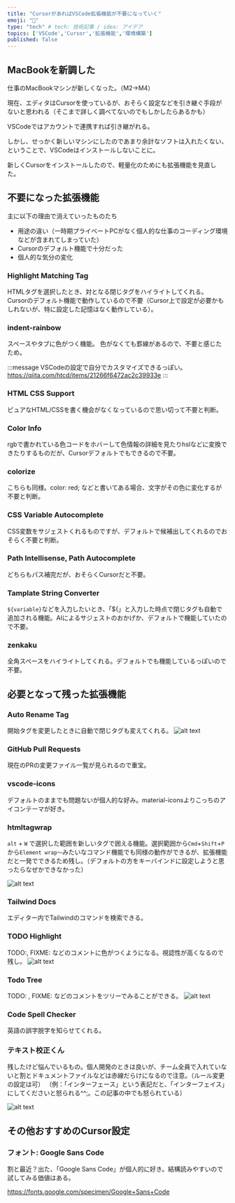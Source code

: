 ```yaml
---
title: "CursorがあればVSCode拡張機能が不要になっていく"
emoji: "🍣"
type: "tech" # tech: 技術記事 / idea: アイデア
topics: ['VSCode','Cursor','拡張機能','環境構築']
published: false
---
```


## MacBookを新調した

仕事のMacBookマシンが新しくなった。（M2→M4）

現在、エディタはCursorを使っているが、おそらく設定などを引き継ぐ手段がないと思われる（そこまで詳しく調べてないのでもしかしたらあるかも）

VSCodeではアカウントで連携すれば引き継がれる。

しかし、せっかく新しいマシンにしたのであまり余計なソフトは入れたくない、ということで、VSCodeはインストールしないことに。

新しくCursorをインストールしたので、軽量化のためにも拡張機能を見直した。

## 不要になった拡張機能

主に以下の理由で消えていったものたち
- 用途の違い（一時期プライベートPCがなく個人的な仕事のコーディング環境などが含まれてしまっていた）
- Cursorのデフォルト機能で十分だった
- 個人的な気分の変化

### Highlight Matching Tag

HTMLタグを選択したとき、対となる閉じタグをハイライトしてくれる。
Cursorのデフォルト機能で動作しているので不要（Cursor上で設定が必要かもしれないが、特に設定した記憶はなく動作している）。

### indent-rainbow

スペースやタブに色がつく機能。
色がなくても罫線があるので、不要と感じたため。

:::message
VSCodeの設定で自分でカスタマイズできるっぽい。
https://qiita.com/htcd/items/21266f6472ac2c39933e
:::

### HTML CSS Support

ピュアなHTML/CSSを書く機会がなくなっているので思い切って不要と判断。

### Color Info

rgbで書かれている色コードをホバーして色情報の詳細を見たりhslなどに変換できたりするものだが、Cursorデフォルトでもできるので不要。

### colorize

こちらも同様。color: red; などと書いてある場合、文字がその色に変化するが不要と判断。

### CSS Variable Autocomplete

CSS変数をサジェストくれるものですが、デフォルトで候補出してくれるのでおそらく不要と判断。

### Path Intellisense, Path Autocomplete

どちらもパス補完だが、おそらくCursorだと不要。

### Tamplate String Converter

`${variable}`などを入力したいとき、「${」と入力した時点で閉じタグも自動で追加される機能。AIによるサジェストのおかげか、デフォルトで機能していたので不要。

### zenkaku

全角スペースをハイライトしてくれる。デフォルトでも機能しているっぽいので不要。

## 必要となって残った拡張機能

### Auto Rename Tag

開始タグを変更したときに自動で閉じタグも変えてくれる。
![alt text](/images/cursor-extention/picture_pc_bdb21189016330b4b94faf22d4aff088.webp)

### GitHub Pull Requests

現在のPRの変更ファイル一覧が見られるので重宝。

### vscode-icons

デフォルトのままでも問題ないが個人的な好み。material-iconsよりこっちのアイコンテーマが好き。

### htmltagwrap

`alt` + `W` で選択した範囲を新しいタグで囲える機能。選択範囲から`Cmd`+`Shift`+`P`から`Element wrap〜`みたいなコマンド機能でも同様の動作ができるが、拡張機能だと一発でできるため残し。（デフォルトの方をキーバインドに設定しようと思ったらなぜかできなかった）

![alt text](/images/cursor-extention/picture_pc_37dd4b18f18ff4cd0473c6c88f13620b.webp)

### Tailwind Docs

エディター内でTailwindのコマンドを検索できる。

### TODO Highlight

TODO:, FIXME: などのコメントに色がつくようになる。視認性が高くなるので残し。
![alt text](/images/cursor-extention/1761564902-jKOpkWm4VnNaquZ0TQJCG6Rz.webp)

### Todo Tree

TODO: , FIXME: などのコメントをツリーでみることができる。
![alt text](/images/cursor-extention/1761564980-2bviZlIwzOyrRnYx4hPF7GDS.webp)

### Code Spell Checker

英語の誤字脱字を知らせてくれる。

### テキスト校正くん

残したけど悩んでいるもの。個人開発のときは良いが、チーム全員で入れていないと割とドキュメントファイルなどは赤線だらけになるので注意。（ルール変更の設定は可）
（例：「インターフェース」という表記だと、「インターフェイス」にしてくださいと怒られる^^;。この記事の中でも怒られている）

![alt text](</images/cursor-extention/スクリーンショット 2025-10-30 10.05.07.png>)

## その他おすすめのCursor設定

### フォント: Google Sans Code

割と最近？出た、「Google Sans Code」が個人的に好き。結構読みやすいので試してみる価値はある。

https://fonts.google.com/specimen/Google+Sans+Code